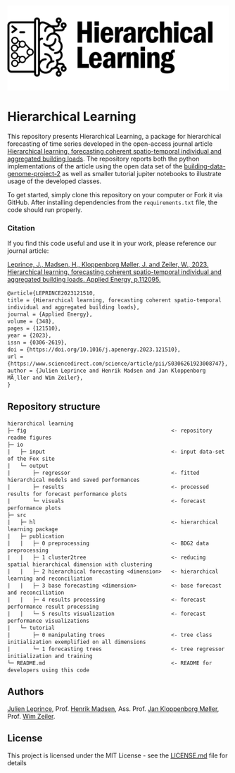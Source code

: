 ![hierarchicallearning](fig/GITHUB_header_HierarchicalLearning.jpg)

# Hierarchical Learning

This repository presents Hierarchical Learning, a package for hierarchical forecasting of time series developed in the open-access journal article [Hierarchical learning, forecasting coherent spatio-temporal individual and aggregated building loads](https://doi.org/10.1016/j.apenergy.2023.121510). The repository reports both the python implementations of the article using the open data set of the [building-data-genome-project-2](https://github.com/buds-lab/building-data-genome-project-2) as well as smaller tutorial jupiter notebooks to illustrate usage of the developed classes.

To get started, simply clone this repository on your computer or Fork it via GitHub. After installing dependencies from  the `requirements.txt` file, the code should run properly.

### Citation
If you find this code useful and use it in your work, please reference our journal article:

[Leprince, J., Madsen, H., Kloppenborg Møller, J. and Zeiler, W., 2023. Hierarchical learning, forecasting coherent spatio-temporal individual and aggregated building loads. Applied Energy, p.112095.](https://doi.org/10.1016/j.apenergy.2023.121510)

```
@article{LEPRINCE2023121510,
title = {Hierarchical learning, forecasting coherent spatio-temporal individual and aggregated building loads},
journal = {Applied Energy},
volume = {348},
pages = {121510},
year = {2023},
issn = {0306-2619},
doi = {https://doi.org/10.1016/j.apenergy.2023.121510},
url = {https://www.sciencedirect.com/science/article/pii/S0306261923008747},
author = {Julien Leprince and Henrik Madsen and Jan Kloppenborg MÃ¸ller and Wim Zeiler},
}
```

## Repository structure
```
hierarchical learning
├─ fig                                              <- repository readme figures
├─ io
|   ├─ input                                        <- input data-set of the Fox site
|   └─ output
|       ├─ regressor                                <- fitted hierarchical models and saved performances
|       ├─ results                                  <- processed results for forecast performance plots
|       └─ visuals                                  <- forecast performance plots
├─ src
|   ├─ hl                                           <- hierarchical learning package
|   ├─ publication
|   |   ├─ 0 preprocessing                          <- BDG2 data preprocessing
|   |   ├─ 1 cluster2tree                           <- reducing spatial hierarchical dimension with clustering
|   |   ├─ 2 hierarchical forecasting <dimension>   <- hierarchical learning and reconciliation
|   |   ├─ 3 base forecasting <dimension>           <- base forecast and reconciliation
|   |   ├─ 4 results processing                     <- forecast performance result processing
|   |   └─ 5 results visualization                  <- forecast performance visualizations
|   └─ tutorial
|       ├─ 0 manipulating trees                     <- tree class initialization exemplified on all dimensions
|       └─ 1 forecasting trees                      <- tree regressor initialization and training
└─ README.md                                        <- README for developers using this code
```


## Authors

[Julien Leprince](https://github.com/JulienLeprince),
Prof. [Henrik Madsen](https://henrikmadsen.org/),
Ass. Prof. [Jan Kloppenborg Møller](https://orbit.dtu.dk/en/persons/jan-kloppenborg-m%C3%B8ller),
Prof. [Wim Zeiler](https://www.tue.nl/en/research/researchers/wim-zeiler/).


## License

This project is licensed under the MIT License - see the [LICENSE.md](LICENSE.md) file for details